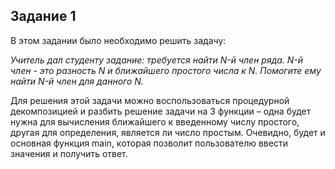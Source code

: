 ## Задание 1
В этом задании было необходимо решить задачу:

*Учитель дал студенту задание: требуется найти N-й член ряда. N-й
член - это разность N и ближайшего простого числа к N. Помогите ему найти N-й член для данного N.*

Для решения этой задачи можно воспользоваться процедурной декомпозицией и разбить решение задачи на 3 функции – одна будет нужна для вычисления ближайшего к введенному числу простого, другая для определения, является ли число простым. Очевидно, будет и основная функция main, которая позволит пользователю ввести значения и получить ответ.
